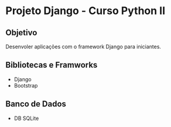 # Projeto Django - Curso Python II

## Objetivo
Desenvoler aplicações com o framework Django para iniciantes.

## Bibliotecas e Framworks
* Django
* Bootstrap

## Banco de Dados
* DB SQLite